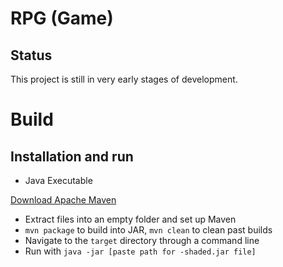 # RPG (Game)

## Status

This project is still in very early stages of development.

# Build
## Installation and run
* Java Executable

[Download Apache Maven](https://maven.apache.org/download.cgi)
* Extract files into an empty folder and set up Maven
* `mvn package` to build into JAR, `mvn clean` to clean past builds
* Navigate to the `target` directory through a command line
* Run with `java -jar [paste path for -shaded.jar file]`
